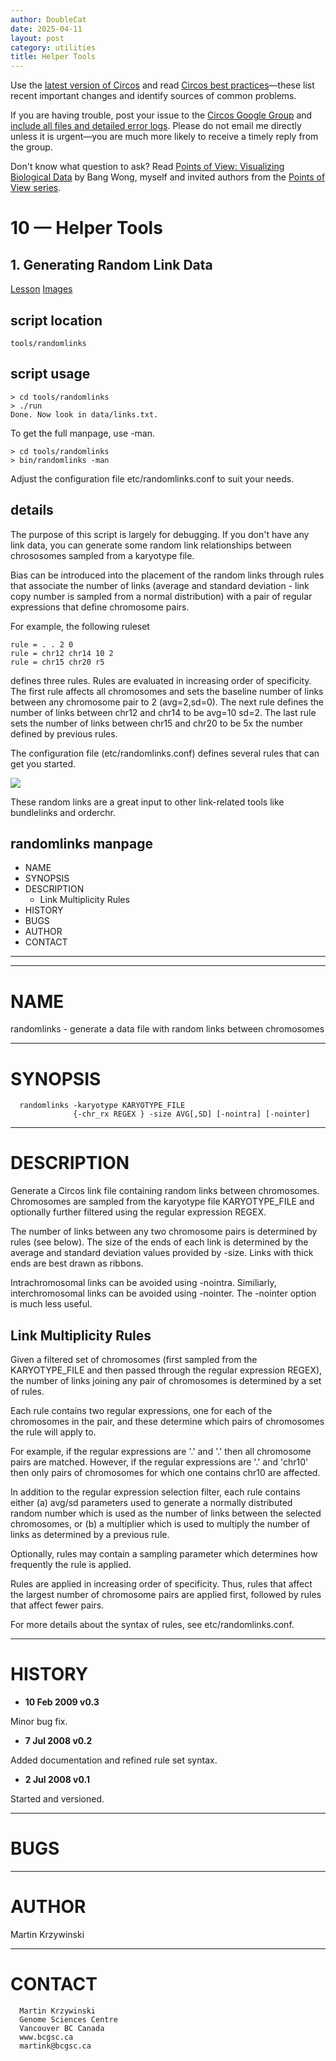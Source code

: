 ```yaml
---
author: DoubleCat
date: 2025-04-11
layout: post
category: utilities
title: Helper Tools
---
```


Use the [latest version of Circos](/software/download/circos/) and read
[Circos best
practices](/documentation/tutorials/reference/best_practices/)—these list
recent important changes and identify sources of common problems.

If you are having trouble, post your issue to the [Circos Google
Group](https://groups.google.com/group/circos-data-visualization) and [include
all files and detailed error logs](/support/support/). Please do not email me
directly unless it is urgent—you are much more likely to receive a timely
reply from the group.

Don't know what question to ask? Read [Points of View: Visualizing Biological
Data](https://www.nature.com/nmeth/journal/v9/n12/full/nmeth.2258.html) by
Bang Wong, myself and invited authors from the [Points of View
series](https://mk.bcgsc.ca/pointsofview).

# 10 — Helper Tools

## 1\. Generating Random Link Data

[Lesson](/documentation/tutorials/utilities/random_links/lesson)
[Images](/documentation/tutorials/utilities/random_links/images)

## script location

    
    
    tools/randomlinks
    

## script usage

    
    
    > cd tools/randomlinks
    > ./run
    Done. Now look in data/links.txt.
    

To get the full manpage, use -man.

    
    
    > cd tools/randomlinks
    > bin/randomlinks -man
    

Adjust the configuration file etc/randomlinks.conf to suit your needs.

## details

The purpose of this script is largely for debugging. If you don't have any
link data, you can generate some random link relationships between chrososomes
sampled from a karyotype file.

Bias can be introduced into the placement of the random links through rules
that associate the number of links (average and standard deviation - link copy
number is sampled from a normal distribution) with a pair of regular
expressions that define chromosome pairs.

For example, the following ruleset

    
    
    rule = . . 2 0
    rule = chr12 chr14 10 2
    rule = chr15 chr20 r5
    

defines three rules. Rules are evaluated in increasing order of specificity.
The first rule affects all chromosomes and sets the baseline number of links
between any chromosome pair to 2 (avg=2,sd=0). The next rule defines the
number of links between chr12 and chr14 to be avg=10 sd=2. The last rule sets
the number of links between chr15 and chr20 to be 5x the number defined by
previous rules.

The configuration file (etc/randomlinks.conf) defines several rules that can
get you started.

![](/circos/images/circos-random.png)

These random links are a great input to other link-related tools like
bundlelinks and orderchr.

## randomlinks manpage

  * NAME
  * SYNOPSIS
  * DESCRIPTION
    * Link Multiplicity Rules
  * HISTORY
  * BUGS
  * AUTHOR
  * CONTACT

* * *

* * *

# NAME

randomlinks - generate a data file with random links between chromosomes

* * *

# SYNOPSIS

    
    
      randomlinks -karyotype KARYOTYPE_FILE 
                  {-chr_rx REGEX } -size AVG[,SD] [-nointra] [-nointer]

* * *

# DESCRIPTION

Generate a Circos link file containing random links between chromosomes.
Chromosomes are sampled from the karyotype file KARYOTYPE_FILE and optionally
further filtered using the regular expression REGEX.

The number of links between any two chromosome pairs is determined by rules
(see below). The size of the ends of each link is determined by the average
and standard deviation values provided by -size. Links with thick ends are
best drawn as ribbons.

Intrachromosomal links can be avoided using -nointra. Similiarly,
interchromosomal links can be avoided using -nointer. The -nointer option is
much less useful.

## Link Multiplicity Rules

Given a filtered set of chromosomes (first sampled from the KARYOTYPE_FILE and
then passed through the regular expression REGEX), the number of links joining
any pair of chromosomes is determined by a set of rules.

Each rule contains two regular expressions, one for each of the chromosomes in
the pair, and these determine which pairs of chromosomes the rule will apply
to.

For example, if the regular expressions are '.' and '.' then all chromosome
pairs are matched. However, if the regular expressions are '.' and 'chr10'
then only pairs of chromosomes for which one contains chr10 are affected.

In addition to the regular expression selection filter, each rule contains
either (a) avg/sd parameters used to generate a normally distributed random
number which is used as the number of links between the selected chromosomes,
or (b) a multiplier which is used to multiply the number of links as
determined by a previous rule.

Optionally, rules may contain a sampling parameter which determines how
frequently the rule is applied.

Rules are applied in increasing order of specificity. Thus, rules that affect
the largest number of chromosome pairs are applied first, followed by rules
that affect fewer pairs.

For more details about the syntax of rules, see etc/randomlinks.conf.

* * *

# HISTORY

  * **10 Feb 2009 v0.3**  

Minor bug fix.

  * **7 Jul 2008 v0.2**  

Added documentation and refined rule set syntax.

  * **2 Jul 2008 v0.1**  

Started and versioned.

* * *

# BUGS

* * *

# AUTHOR

Martin Krzywinski

* * *

# CONTACT

    
    
      Martin Krzywinski
      Genome Sciences Centre
      Vancouver BC Canada
      www.bcgsc.ca
      martink@bcgsc.ca

